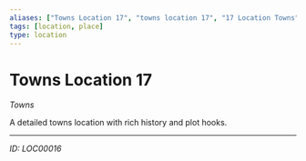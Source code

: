 ```yaml
---
aliases: ["Towns Location 17", "towns location 17", "17 Location Towns"]
tags: [location, place]
type: location
---
```


# Towns Location 17

*Towns*

A detailed towns location with rich history and plot hooks.

---
*ID: LOC00016*
